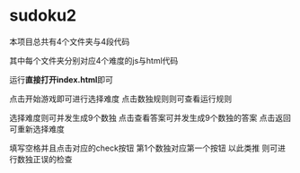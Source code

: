 # sudoku2

本项目总共有4个文件夹与4段代码

其中每个文件夹分别对应4个难度的js与html代码

运行**直接打开index.html**即可

点击开始游戏即可进行选择难度 点击数独规则则可查看运行规则

选择难度则可并发生成9个数独 点击查看答案可并发生成9个数独的答案 点击返回可重新选择难度

填写空格并且点击对应的check按钮 第1个数独对应第一个按钮 以此类推 则可进行数独正误的检查

